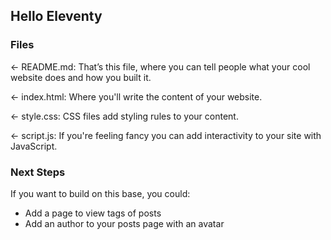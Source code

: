 ## Hello Eleventy

### Files

← README.md: That’s this file, where you can tell people what your cool website does and how you built it.

← index.html: Where you'll write the content of your website.

← style.css: CSS files add styling rules to your content.

← script.js: If you're feeling fancy you can add interactivity to your site with JavaScript.

### Next Steps

If you want to build on this base, you could:

- Add a page to view tags of posts
- Add an author to your posts page with an avatar
